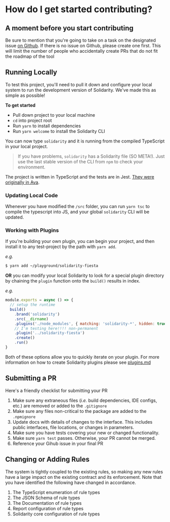 # How do I get started contributing?

## A moment before you start contributing
Be sure to mention that you're going to take on a task on the designated issue [on Github](https://github.com/infinitered/solidarity/issues).  If there is no issue on Github, please create one first.  This will limit the number of people who accidentally create PRs that do not fit the roadmap of the tool

## Running Locally
To test this project, you'll need to pull it down and configure your local system to run the development version of Solidarity.  We've made this as simple as possible!

**To get started**
* Pull down project to your local machine
* `cd` into project root
* Run `yarn` to install dependencies
* Run `yarn welcome` to install the Solidarity CLI

You can now type `solidarity` and it is running from the compiled TypeScript in your local project.

> If you have problems, `solidarity` has a Solidarity file (SO META!).  Just use the last stable version of the CLI from `npm` to check your environment.

The project is written in TypeScript and the tests are in Jest.  [They were originally in Ava](https://shift.infinite.red/switching-from-ava-to-jest-for-typescript-a6dac7d1712f).

### Updating Local Code
Whenever you have modified the `/src` folder, you can run `yarn tsc` to compile the typescript into JS, and your global `solidarity` CLI will be updated.

### Working with Plugins
If you're building your own plugin, you can begin your project, and then install it to any test-project by the path with `yarn add`.

_e.g._
```sh
$ yarn add ~/playground/solidarity-fiesta
```

**OR** you can modify your local Solidarity to look for a special plugin directory by chaining the `plugin` function onto the `build()` results in index.

_e.g._
```js
module.exports = async () => {
  // setup the runtime
  build()
    .brand('solidarity')
    .src(__dirname)
    .plugins('./node_modules', { matching: 'solidarity-*', hidden: true })
    // I'm testing here!!!! non-permanent
    .plugin('../solidarity-fiesta')
    .create()
    .run()
}
```

Both of these options allow you to quickly iterate on your plugin.  For more information on how to create Solidarity plugins please see [plugins.md](plugins.md)

## Submitting a PR
Here's a friendly checklist for submitting your PR
1. Make sure any extraneous files (_i.e._ build dependencies, IDE configs, etc.) are removed or added to the `.gitignore`
1. Make sure any files non-critical to the package are added to the `.npmignore`
1. Update docs with details of changes to the interface.  This includes public interfaces, file locations, or changes in parameters.
1. Make sure you have tests covering your new or changed functionality.
1. Make sure `yarn test` passes.  Otherwise, your PR cannot be merged.
1. Reference your Gihub issue in your final PR

## Changing or Adding Rules
The system is tightly coupled to the existing rules, so making any new rules have a large impact on the existing contract and its enforcement.  Note that you have identified the following have changed in accordance.
1. The TypeScript enumeration of rule types
1. The JSON Schema of rule types
1. The Documentation of rule types
1. Report configuration of rule types
1. Solidarity core configuration of rule types
